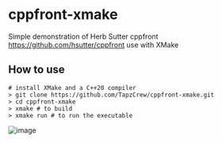 # cppfront-xmake

Simple demonstration of Herb Sutter cppfront <https://github.com/hsutter/cppfront> use with XMake

## How to use

```shell
# install XMake and a C++20 compiler
> git clone https://github.com/TapzCrew/cppfront-xmake.git
> cd cppfront-xmake
> xmake # to build
> xmake run # to run the executable
``` 

![image](https://user-images.githubusercontent.com/27437334/192008528-2c1b5047-2629-45d2-92ca-0b4612eff6dc.png)

